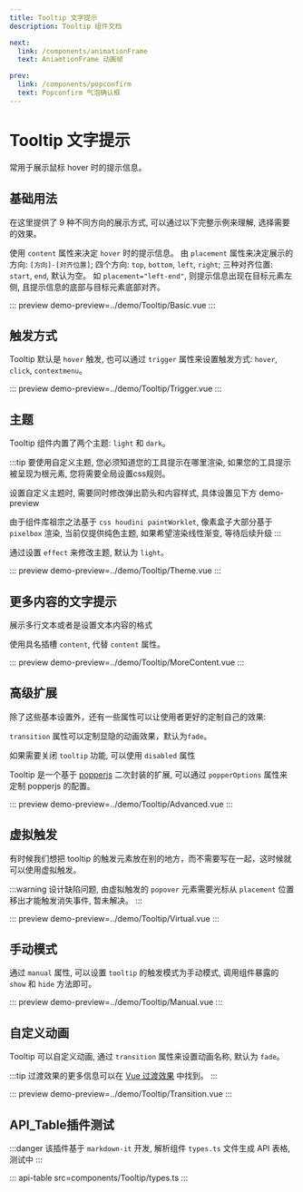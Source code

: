 ```yaml
---
title: Tooltip 文字提示
description: Tooltip 组件文档

next:
  link: /components/animationFrame
  text: AniamtionFrame 动画帧

prev:
  link: /components/popconfirm
  text: Popconfirm 气泡确认框
---
```


# Tooltip 文字提示

常用于展示鼠标 hover 时的提示信息。

## 基础用法

在这里提供了 9 种不同方向的展示方式, 可以通过以下完整示例来理解, 选择需要的效果。

使用 `content` 属性来决定 `hover` 时的提示信息。 由 `placement` 属性来决定展示的方向: `[方向]-[对齐位置]`; 四个方向: `top`, `bottom`, `left`, `right`; 三种对齐位置: `start`, `end`, 默认为空。 如 `placement="left-end"`, 则提示信息出现在目标元素左侧, 且提示信息的底部与目标元素底部对齐。

::: preview
demo-preview=../demo/Tooltip/Basic.vue
:::

## 触发方式

Tooltip 默认是 `hover` 触发, 也可以通过 `trigger` 属性来设置触发方式: `hover`, `click`, `contextmenu`。

::: preview
demo-preview=../demo/Tooltip/Trigger.vue
:::

## 主题

Tooltip 组件内置了两个主题: `light` 和 `dark`。

:::tip
要使用自定义主题, 您必须知道您的工具提示在哪里渲染, 如果您的工具提示被呈现为根元素, 您将需要全局设置css规则。

设置自定义主题时, 需要同时修改弹出箭头和内容样式, 具体设置见下方 demo-preview

由于组件库祖宗之法基于 `css houdini paintWorklet`, 像素盒子大部分基于 `pixelbox` 渲染, 当前仅提供纯色主题, 如果希望渲染线性渐变, 等待后续升级
:::

通过设置 `effect` 来修改主题, 默认为 `light`。

::: preview
demo-preview=../demo/Tooltip/Theme.vue
:::

## 更多内容的文字提示

展示多行文本或者是设置文本内容的格式

使用具名插槽 `content`, 代替 `content` 属性。

::: preview
demo-preview=../demo/Tooltip/MoreContent.vue
:::

## 高级扩展

除了这些基本设置外，还有一些属性可以让使用者更好的定制自己的效果:

`transition` 属性可以定制显隐的动画效果，默认为`fade`。

如果需要关闭 `tooltip` 功能, 可以使用 `disabled` 属性

Tooltip 是一个基于 [popperjs](https://popper.js.org/docs/v2/) 二次封装的扩展, 可以通过 `popperOptions` 属性来定制 popperjs 的配置。

::: preview
demo-preview=../demo/Tooltip/Advanced.vue
:::

## 虚拟触发

有时候我们想把 tooltip 的触发元素放在别的地方，而不需要写在一起，这时候就可以使用虚拟触发。

:::warning
设计缺陷问题, 由虚拟触发的 `popover` 元素需要光标从 `placement` 位置移出才能触发消失事件, 暂未解决。
:::

::: preview
demo-preview=../demo/Tooltip/Virtual.vue
:::

## 手动模式

通过 `manual` 属性, 可以设置 `tooltip` 的触发模式为手动模式, 调用组件暴露的 `show` 和 `hide` 方法即可。

::: preview
demo-preview=../demo/Tooltip/Manual.vue
:::

## 自定义动画

Tooltip 可以自定义动画, 通过 `transition` 属性来设置动画名称, 默认为 `fade`。

:::tip
过渡效果的更多信息可以在 [Vue 过渡效果](https://vuejs.org/guide/built-ins/transition.html#css-based-transitions) 中找到。
:::

::: preview
demo-preview=../demo/Tooltip/Transition.vue
:::

## API_Table插件测试

:::danger
该插件基于 `markdown-it` 开发, 解析组件 `types.ts` 文件生成 API 表格, 测试中
:::

::: api-table src=components/Tooltip/types.ts
:::
